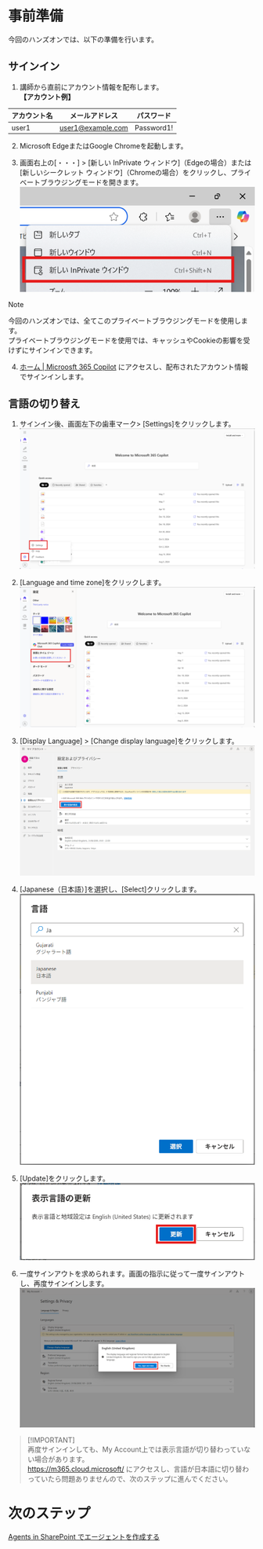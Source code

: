 # 事前準備
今回のハンズオンでは、以下の準備を行います。
## サインイン
1. 講師から直前にアカウント情報を配布します。<br>
**【アカウント例】**

| アカウント名 | メールアドレス | パスワード |
|--------------|----------------|------------| 
| user1<br>| user1@example.com | Password1!<br>|

2. Microsoft EdgeまたはGoogle Chromeを起動します。

3. 画面右上の[・・・] > [新しい InPrivate ウィンドウ]（Edgeの場合）または[新しいシークレット ウィンドウ]（Chromeの場合）をクリックし、プライベートブラウジングモードを開きます。<br>
![private](image/00/private.png)<br>
> [!NOTE]
> 今回のハンズオンでは、全てこのプライベートブラウジングモードを使用します。<br>
> プライベートブラウジングモードを使用では、キャッシュやCookieの影響を受けずにサインインできます。

4. [ホーム | Microosft 365 Copilot](https://m365.cloud.microsoft/?auth=2) にアクセスし、配布されたアカウント情報でサインインします。

## 言語の切り替え
1. サインイン後、画面左下の歯車マーク> [Settings]をクリックします。
![settings](image/00/settings.png)

2. [Language and time zone]をクリックします。
![language](image/00/langtime.png)

3. [Display Language] > [Change display language]をクリックします。<br>
![image1](image/00/image1.png)

4. [Japanese（日本語）]を選択し、[Select]クリックします。<br>
![update](image/00/update.png)

5. [Update]をクリックします。<br>
![image2](image/00/image2.png)

6. 一度サインアウトを求められます。画面の指示に従って一度サインアウトし、再度サインインします。
![signout](image/00/signout.png)
> [!IMPORTANT]<br>
> 再度サインインしても、My Account上では表示言語が切り替わっていない場合があります。<br>
> https://m365.cloud.microsoft/ にアクセスし、言語が日本語に切り替わっていたら問題ありませんので、次のステップに進んでください。


# 次のステップ
[Agents in SharePoint でエージェントを作成する](1-agents-in-sharepoint.md)
